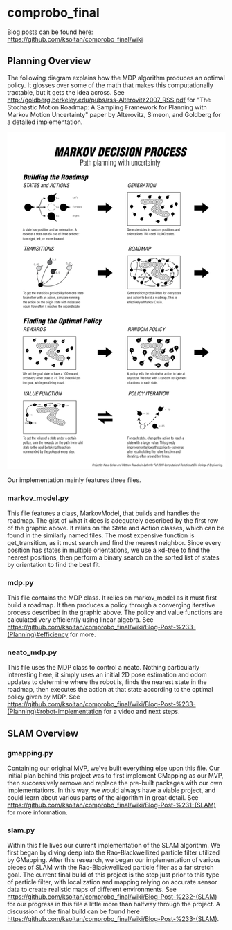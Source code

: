 # comprobo_final

Blog posts can be found here: https://github.com/ksoltan/comprobo_final/wiki

## Planning Overview
The following diagram explains how the MDP algorithm produces an optimal policy. It glosses over some of the math that makes this computationally tractable, but it gets the idea across. See http://goldberg.berkeley.edu/pubs/rss-Alterovitz2007_RSS.pdf for "The Stochastic Motion Roadmap: A Sampling Framework for Planning with Markov Motion Uncertainty" paper by Alterovitz, Simeon, and Goldberg for a detailed implementation.

![](https://github.com/ksoltan/comprobo_final/blob/master/imgs/mdp_overview_readme.png)

Our implementation mainly features three files.

### markov_model.py
This file features a class, MarkovModel, that builds and handles the roadmap. The gist of what it does is adequately described by the first row of the graphic above. It relies on the State and Action classes, which can be found in the similarly named files. The most expensive function is get_transition, as it must search and find the nearest neighbor. Since every position has states in multiple orientations, we use a kd-tree to find the nearest positions, then perform a binary search on the sorted list of states by orientation to find the best fit.

### mdp.py
This file contains the MDP class. It relies on markov_model as it must first build a roadmap. It then produces a policy through a converging iterative process described in the graphic above. The policy and value functions are calculated very efficiently using linear algebra. See https://github.com/ksoltan/comprobo_final/wiki/Blog-Post-%233-(Planning)#efficiency for more.

### neato_mdp.py
This file uses the MDP class to control a neato. Nothing particularly interesting here, it simply uses an initial 2D pose estimation and odom updates to determine where the robot is, finds the nearest state in the roadmap, then executes the action at that state according to the optimal policy given by MDP. See https://github.com/ksoltan/comprobo_final/wiki/Blog-Post-%233-(Planning)#robot-implementation for a video and next steps.


## SLAM Overview

### gmapping.py
Containing our original MVP, we've built everything else upon this file. Our initial plan behind this project was to first implement GMapping as our MVP, then successively remove and replace the pre-built packages with our own implementations. In this way, we would always have a viable project, and could learn about various parts of the algorithm in great detail. See https://github.com/ksoltan/comprobo_final/wiki/Blog-Post-%231-(SLAM) for more information.

### slam.py
Within this file lives our current implementation of the SLAM algorithm. We first began by diving deep into the Rao-Blackwellized particle filter utilized by GMapping. After this research, we began our implementation of various pieces of SLAM with the Rao-Blackwellized particle filter as a far stretch goal. The current final build of this project is the step just prior to this type of particle filter, with localization and mapping relying on accurate sensor data to create realistic maps of different environments. See https://github.com/ksoltan/comprobo_final/wiki/Blog-Post-%232-(SLAM) for our progress in this file a little more than halfway through the project. A discussion of the final build can be found here https://github.com/ksoltan/comprobo_final/wiki/Blog-Post-%233-(SLAM).
